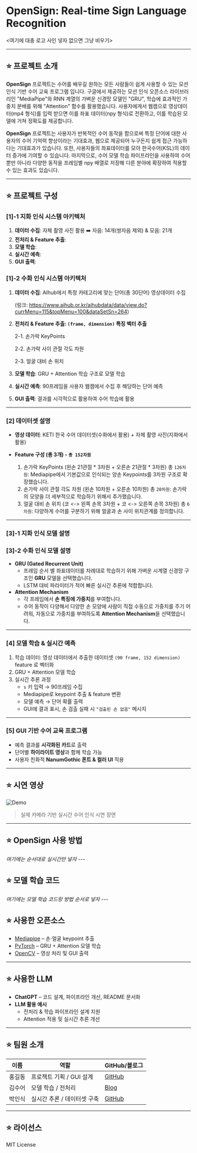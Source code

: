 # OpenSign: Real-time Sign Language Recognition

<여기에 대충 로고 사인 넣자 없으면 그냥 비우기>

---

## :star: 프로젝트 소개

**OpenSign** 프로젝트는 수어를 배우길 원하는 모든 사람들이 쉽게 사용할 수 있는 모션인식 기반 수어 교육 프로그램 입니다.
구글에서 제공하는 모션 인식 오픈소스 라이브러리인 "MediaPipe"와 RNN 계열의 가벼운 신경망 모델인 "GRU", 학습에 효과적인 가중치 분배를 위해 "Attention" 함수를 활용했습니다.
사용자에게서 웹캠으로 영상데이터(mp4 형식)를 입력 받으면 이를 좌표 데이터(npy 형식)로 전환하고, 이를 학습된 모델에 거쳐 정확도를 제공합니다. 

**OpenSign** 프로젝트는 사용자가 반복적인 수어 동작을 함으로써 특정 단어에 대한 사용자의 수어 기억력 향상이라는 기대효과, 
웹으로 제공되어 누구든지 쉽게 접근 가능하다는 기대효과가 있습니다. 또한, 사용자들의 좌표데이터를 모아 한국수어(KSL)의 데이터 증가에 기여할 수 있습니다. 
마지막으로, 수어 모델 학습 파이프라인을 사용하여 수어뿐만 아니라 다양한 동작을 프레임별 npy 배열로 저장해 다른 분야에 확장하여 적용할 수 있는 효과도 있습니다.

---

## :star: 프로젝트 구성



### [1]-1 지화 인식 시스템 아키텍처
1. **데이터 수집**: 자체 촬영 사진 활용 ➡️ 자음: 14개(쌍자음 제외) & 모음: 21개
2. **전처리 & Feature 추출**: 
3. **모델 학습**: 
4. **실시간 예측**: 
5. **GUI 출력**: 

### [1]-2 수화 인식 시스템 아키텍처
1. **데이터 수집**: AIhub에서 특정 카테고리에 맞는 단어(총 30단어) 영상데이터 수집


     (링크: https://www.aihub.or.kr/aihubdata/data/view.do?currMenu=115&topMenu=100&dataSetSn=264)


2. **전처리 & Feature 추출: `(frame, dimension)` 특징 벡터 추출**


   2-1. 손가락 KeyPoints


   2-2. 손가락 사이 관절 각도 차원


   2-3. 얼굴 대비 손 위치



5. **모델 학습**: GRU + Attention 학습 구조로 모델 학습
6. **실시간 예측**: 90프레임을 사용자 웹캠에서 수집 후 해당하는 단어 예측
7. **GUI 출력**: 결과를 시각적으로 활용하여 수어 학습에 활용

---

### [2] 데이터셋 설명

- **영상 데이터**: KETI 한국 수어 데이터셋(수화에서 활용) + 자체 촬영 사진(지화에서 활용)
- **Feature 구성 (총 3개) - `총 152차원`**

   1. 손가락 KeyPoints (왼손 21관절 * 3차원 + 오른손 21관절 * 3차원) 총 `126차원`: Mediapipe에서 기본값으로 인식되는 양손 Keypoints를 3차원 구조로 확장했습니다.
   2. 손가락 사이 관절 각도 차원 (왼손 10차원 + 오른손 10차원) 총 `20차원`: 손가락의 모양을 더 세부적으로 학습하기 위해서 추가했습니다.
   3. 얼굴 대비 손 위치 (코 <-> 왼쪽 손목 3차원 + 코 <-> 오른쪽 손목 3차원) 총 `6차원`: 다양하게 수어를 구분하기 위해 얼굴과 손 사이 위치관계를 정의합니다.
---

### [3]-1 지화 인식 모델 설명


### [3]-2 수화 인식 모델 설명
- **GRU (Gated Recurrent Unit)**  
  - 프레임 순서 별 좌표데이터를 차례대로 학습하기 위해 가벼운 시계열 신경망 구조인 **GRU** 모델을 선택했습니다.
  - LSTM 대비 파라미터가 적어 빠른 실시간 추론에 적합합니다.
- **Attention Mechanism**  
  - 각 프레임에서 **손 특징에 가중치**를 부여합니다.
  - 수어 동작이 다양해서 다양한 손 모양에 사람이 직접 수동으로 가중치를 주기 어려워, 자동으로 가중치를 부여하도록 **Attention Mechanism**을 선택했습니다.

---

### [4] 모델 학습 & 실시간 예측

1. 학습 데이터: 영상 데이터에서 추출한 데이터셋 `(90 frame, 152 dimension)` feature 로 벡터화
2. GRU + Attention 모델 학습  
3. 실시간 추론 과정
   - `s` 키 입력 → 90프레임 수집  
   - Mediapipe로 keypoint 추출 & feature 변환  
   - 모델 예측 → 단어 확률 출력  
   - GUI에 결과 표시, 손 검출 실패 시 `"검출된 손 없음"` 메시지

---

### [5] GUI 기반 수어 교육 프로그램

- 예측 결과를 **시각화된 카드**로 출력  
- 단어별 **하이라이트 영상**과 함께 학습 가능  
- 사용자 친화적 **NanumGothic 폰트 & 컬러 UI** 적용

---

## :star: 시연 영상

![Demo](docs/demo.gif)

> 실제 카메라 기반 실시간 수어 인식 시연 장면

---

## :star: OpenSign 사용 방법

<h6> 여기에는 순서대로 실시간만 넣자
---

## :star: 모델 학습 코드


<h6>여기에는 모델 학습 코드랑 방법 순서로 넣자
---

## :star: 사용한 오픈소스

- [Mediapipe](https://github.com/google/mediapipe) – 손·얼굴 keypoint 추출
- [PyTorch](https://pytorch.org/) – GRU + Attention 모델 학습
- [OpenCV](https://opencv.org/) – 영상 처리 및 GUI 출력

---

## :star: 사용한 LLM

- **ChatGPT** – 코드 설계, 파이프라인 개선, README 문서화
- **LLM 활용 예시**  
  - 전처리 & 학습 파이프라인 설계 지원  
  - Attention 적용 및 실시간 추론 개선

---

## :star: 팀원 소개

| 이름       | 역할                  | GitHub/블로그 |
|-----------|---------------------|----------------|
| 홍길동     | 프로젝트 기획 / GUI 설계 | [GitHub](https://github.com/username) |
| 김수어     | 모델 학습 / 전처리       | [Blog](https://blog.example.com) |
| 박인식     | 실시간 추론 / 데이터셋 구축 | [GitHub](https://github.com/username) |

---

## :star: 라이선스

MIT License
